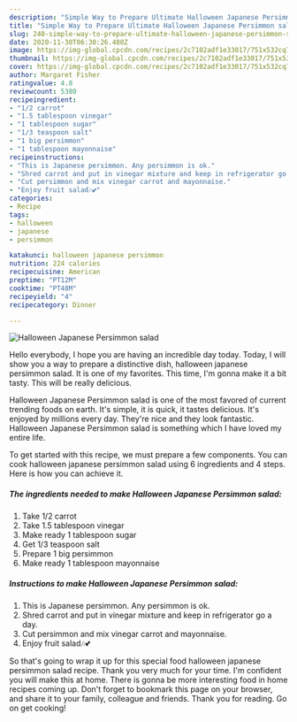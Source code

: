```yaml
---
description: "Simple Way to Prepare Ultimate Halloween Japanese Persimmon salad"
title: "Simple Way to Prepare Ultimate Halloween Japanese Persimmon salad"
slug: 240-simple-way-to-prepare-ultimate-halloween-japanese-persimmon-salad
date: 2020-11-30T06:30:26.480Z
image: https://img-global.cpcdn.com/recipes/2c7102adf1e33017/751x532cq70/halloween-japanese-persimmon-salad-recipe-main-photo.jpg
thumbnail: https://img-global.cpcdn.com/recipes/2c7102adf1e33017/751x532cq70/halloween-japanese-persimmon-salad-recipe-main-photo.jpg
cover: https://img-global.cpcdn.com/recipes/2c7102adf1e33017/751x532cq70/halloween-japanese-persimmon-salad-recipe-main-photo.jpg
author: Margaret Fisher
ratingvalue: 4.8
reviewcount: 5380
recipeingredient:
- "1/2 carrot"
- "1.5 tablespoon vinegar"
- "1 tablespoon sugar"
- "1/3 teaspoon salt"
- "1 big persimmon"
- "1 tablespoon mayonnaise"
recipeinstructions:
- "This is Japanese persimmon. Any persimmon is ok."
- "Shred carrot and put in vinegar mixture and keep in refrigerator go a day."
- "Cut persimmon and mix vinegar carrot and mayonnaise."
- "Enjoy fruit salad🎶💕"
categories:
- Recipe
tags:
- halloween
- japanese
- persimmon

katakunci: halloween japanese persimmon 
nutrition: 224 calories
recipecuisine: American
preptime: "PT12M"
cooktime: "PT48M"
recipeyield: "4"
recipecategory: Dinner

---
```



![Halloween Japanese Persimmon salad](https://img-global.cpcdn.com/recipes/2c7102adf1e33017/751x532cq70/halloween-japanese-persimmon-salad-recipe-main-photo.jpg)

Hello everybody, I hope you are having an incredible day today. Today, I will show you a way to prepare a distinctive dish, halloween japanese persimmon salad. It is one of my favorites. This time, I'm gonna make it a bit tasty. This will be really delicious.

Halloween Japanese Persimmon salad is one of the most favored of current trending foods on earth. It's simple, it is quick, it tastes delicious. It's enjoyed by millions every day. They're nice and they look fantastic. Halloween Japanese Persimmon salad is something which I have loved my entire life.




To get started with this recipe, we must prepare a few components. You can cook halloween japanese persimmon salad using 6 ingredients and 4 steps. Here is how you can achieve it.

<!--inarticleads1-->

##### The ingredients needed to make Halloween Japanese Persimmon salad:

1. Take 1/2 carrot
1. Take 1.5 tablespoon vinegar
1. Make ready 1 tablespoon sugar
1. Get 1/3 teaspoon salt
1. Prepare 1 big persimmon
1. Make ready 1 tablespoon mayonnaise




<!--inarticleads2-->

##### Instructions to make Halloween Japanese Persimmon salad:

1. This is Japanese persimmon. Any persimmon is ok.
1. Shred carrot and put in vinegar mixture and keep in refrigerator go a day.
1. Cut persimmon and mix vinegar carrot and mayonnaise.
1. Enjoy fruit salad🎶💕




So that's going to wrap it up for this special food halloween japanese persimmon salad recipe. Thank you very much for your time. I'm confident you will make this at home. There is gonna be more interesting food in home recipes coming up. Don't forget to bookmark this page on your browser, and share it to your family, colleague and friends. Thank you for reading. Go on get cooking!

